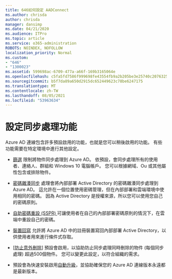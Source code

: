 ```yaml
---
title: 646如何設定 AADConnect
ms.author: chrisda
author: chrisda
manager: dansimp
ms.date: 04/21/2020
ms.audience: ITPro
ms.topic: article
ms.service: o365-administration
ROBOTS: NOINDEX, NOFOLLOW
localization_priority: Normal
ms.custom:
- "646"
- "1300023"
ms.assetid: 599698ac-6709-477a-a66f-169b3165064e
ms.openlocfilehash: c5fa5fd7586f999698fe43554fb9a2b205be3e25740c20763254a38d41297e0c
ms.sourcegitcommit: b5f7da89a650d2915dc652449623c78be6247175
ms.translationtype: MT
ms.contentlocale: zh-TW
ms.lasthandoff: 08/05/2021
ms.locfileid: "53963634"
---
```

# <a name="configure-sync-features"></a>設定同步處理功能

Azure AD 連線包含許多預設啟用的功能，也就是您可以稍後啟用的功能。 有些功能需要在特定環境中進行其他設定。

- [篩選](https://docs.microsoft.com/azure/active-directory/connect/active-directory-aadconnectsync-configure-filtering) 限制將物件同步處理到 Azure AD。 依預設，會同步處理所有的使用者、連絡人、群組和 Windows 10 電腦帳戶。 您可以根據網域、Ou 或其他屬性包含或排除物件。

- [密碼雜湊同步](https://docs.microsoft.com/azure/active-directory/connect/active-directory-aadconnectsync-implement-password-hash-synchronization) 處理會將內部部署 Active Directory 的密碼雜湊同步處理到 Azure AD。 這允許在一個位置使用密碼管理，但在內部部署和雲端環境中使用相同的密碼。 因為 Active Directory 是授權來源，所以您可以使用您自己的密碼原則。

- [自助密碼重設 (SSPR) ](https://docs.microsoft.com/azure/active-directory/authentication/quickstart-sspr) 可讓使用者在自己的內部部署密碼原則的情況下，在雲端中重設自己的密碼。

- [裝置回寫](https://docs.microsoft.com/azure/active-directory/connect/active-directory-aadconnect-feature-device-writeback) 允許將 Azure AD 中的註冊裝置寫回內部部署 Active Directory，以供使用者用來進行條件式存取。

- [[防止意外刪除](https://docs.microsoft.com/azure/active-directory/connect/active-directory-aadconnectsync-feature-prevent-accidental-deletes)] 預設會啟用，以協助防止同步處理同時刪除的物件 (每個同步處理) 超過500個物件。 您可以變更此設定，以符合組織的需求。

- 預設會為快速安裝啟用[自動升級](https://docs.microsoft.com/azure/active-directory/connect/active-directory-aadconnect-feature-automatic-upgrade)，並協助確保您的 Azure AD 連線版本永遠都是最新版本。
